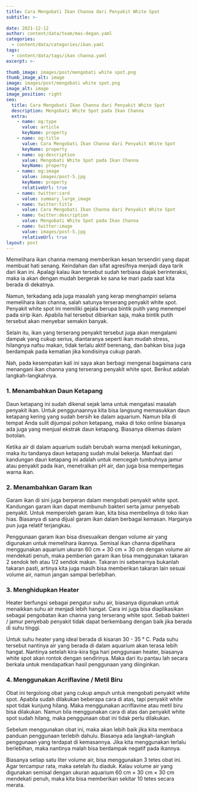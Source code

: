 ```yaml
---
title: Cara Mengobati Ikan Channa dari Penyakit White Spot
subtitle: >-
  
date: 2021-12-12
author: content/data/team/mas-degan.yaml
categories:
  - content/data/categories/ikan.yaml
tags:
  - content/data/tags/ikan channa.yaml
excerpt: >-
  
thumb_image: images/post/mengobati white spot.png
thumb_image_alt: image
image: images/post/mengobati white spot.png
image_alt: image
image_position: right
seo:
  title: Cara Mengobati Ikan Channa dari Penyakit White Spot
  description: Mengobati White Spot pada Ikan Channa
  extra:
    - name: og:type
      value: article
      keyName: property
    - name: og:title
      value: Cara Mengobati Ikan Channa dari Penyakit White Spot
      keyName: property
    - name: og:description
      value: Mengobati White Spot pada Ikan Channa
      keyName: property
    - name: og:image
      value: images/post-5.jpg
      keyName: property
      relativeUrl: true
    - name: twitter:card
      value: summary_large_image
    - name: twitter:title
      value: Cara Mengobati Ikan Channa dari Penyakit White Spot
    - name: twitter:description
      value: Mengobati White Spot pada Ikan Channa
    - name: twitter:image
      value: images/post-5.jpg
      relativeUrl: true
layout: post
---
```


Memelihara ikan channa memang memberikan kesan tersendiri yang dapat membuat hati senang. Keindahan dan sifat agresifnya menjadi daya tarik dari ikan ini. Apalagi kalau ikan tersebut sudah terbiasa diajak berinteraksi, maka ia akan dengan mudah bergerak ke sana ke mari pada saat kita berada di dekatnya. 

Namun, terkadang ada juga masalah yang kerap menghampiri selama memelihara ikan channa, salah satunya terserang penyakit white spot. Penyakit white spot ini memiliki gejala berupa bintik putih yang menempel pada sirip ikan. Apabila hal tersebut dibiarkan saja, maka bintik putih tersebut akan menyebar semakin banyak. 

Selain itu, ikan yang terserang penyakit tersebut juga akan mengalami dampak yang cukup serius, diantaranya seperti ikan mudah stress, hilangnya nafsu makan, tidak terlalu aktif berenang, dan bahkan bisa juga berdampak pada kematian jika kondisinya cukup parah.

Nah, pada kesempatan kali ini saya akan berbagi mengenai bagaimana cara menangani ikan channa yang terserang penyakit white spot. Berikut adalah langkah-langkahnya.

### 1. Menambahkan Daun Ketapang
Daun ketapang ini sudah dikenal sejak lama untuk mengatasi masalah penyakit ikan. Untuk penggunaannya kita bisa langsung memasukkan daun ketapang kering yang sudah bersih ke dalam aquarium. Namun bila di tempat Anda sulit dijumpai pohon ketapang, maka di toko online biasanya ada juga yang menjual ekstrak daun ketapang. Biasanya dikemas dalam botolan.

Ketika air di dalam aquarium sudah berubah warna menjadi kekuningan, maka itu tandanya daun ketapang sudah mulai bekerja. Manfaat dari kandungan daun ketapang ini adalah untuk mencegah tumbuhnya jamur atau penyakit pada ikan, menetralkan pH air, dan juga bisa mempertegas warna ikan.

### 2. Menambahkan Garam Ikan
Garam ikan di sini juga berperan dalam mengobati penyakit white spot. Kandungan garam ikan dapat membunuh bakteri serta jamur penyebab penyakit. Untuk memperoleh garam ikan, kita bisa membelinya di toko ikan hias. Biasanya di sana dijual garam ikan dalam berbagai kemasan. Harganya pun juga relatif terjangkau. 

Penggunaan garam ikan bisa disesuaikan dengan volume air yang digunakan untuk memelihara ikannya. Semisal ikan channa dipelihara menggunakan aquarium ukuran 60 cm × 30 cm × 30 cm dengan volume air mendekati penuh, maka pemberian garam ikan bisa menggunakan takaran 2 sendok teh atau 1/2 sendok makan. Takaran ini sebenarnya bukanlah takaran pasti, artinya kita juga masih bisa memberikan takaran lain sesuai volume air, namun jangan sampai berlebihan.

### 3. Menghidupkan Heater 
Heater berfungsi sebagai pengatur suhu air, biasanya digunakan untuk menaikkan suhu air menjadi lebih hangat. Cara ini juga bisa diaplikasikan sebagai pengobatan ikan channa yang terserang white spot. Sebab bakteri / jamur penyebab penyakit tidak dapat berkembang dengan baik jika berada di suhu tinggi. 

Untuk suhu heater yang ideal berada di kisaran 30 - 35 ° C. Pada suhu tersebut nantinya air yang berada di dalam aquarium akan terasa lebih hangat. Nantinya setelah kira-kira tiga hari penggunaan heater, biasanya white spot akan rontok dengan sendirinya. Maka dari itu pantau lah secara berkala untuk mendapatkan hasil penggunaan yang diinginkan.

### 4. Menggunakan Acriflavine / Metil Biru
Obat ini tergolong obat yang cukup ampuh untuk mengobati penyakit white spot. Apabila sudah dilakukan beberapa cara di atas, tapi penyakit white spot tidak kunjung hilang. Maka menggunakan acriflavine atau metil biru bisa dilakukan. Namun bila menggunakan cara di atas dan penyakit white spot sudah hilang, maka penggunaan obat ini tidak perlu dilakukan.

Sebelum menggunakan obat ini, maka akan lebih baik jika kita membaca panduan penggunaan terlebih dahulu. Biasanya ada langkah-langkah penggunaan yang terdapat di kemasannya. Jika kita menggunakan terlalu berlebihan, maka nantinya malah bisa berdampak negatif pada ikannya.

Biasanya setiap satu liter volume air, bisa menggunakan 3 tetes obat ini. Agar tercampur rata, maka setelah itu diaduk. Kalau volume air yang digunakan semisal dengan ukuran aquarium 60 cm × 30 cm × 30 cm mendekati penuh, maka kita bisa memberikan sekitar 10 tetes secara merata. 
